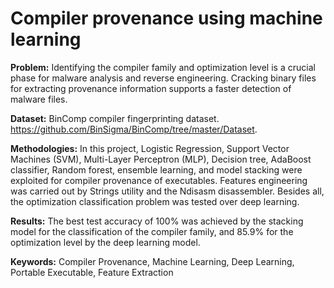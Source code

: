# Compiler provenance using machine learning

**Problem:**
Identifying the compiler family and optimization level is a crucial phase for malware analysis and reverse engineering. Cracking binary files for extracting provenance information supports a faster detection of malware files. 

**Dataset:**
BinComp compiler fingerprinting dataset. https://github.com/BinSigma/BinComp/tree/master/Dataset.

**Methodologies:**
In this project, Logistic Regression, Support Vector Machines (SVM), Multi-Layer Perceptron (MLP), Decision tree, AdaBoost classifier, Random forest, 
ensemble learning, and model stacking were exploited for compiler provenance of executables. Features engineering was carried out by Strings utility 
and the Ndisasm disassembler. Besides all, the optimization classification problem was tested over deep learning.

**Results:**
The best test accuracy of 100% was achieved by the stacking model for the classification of the compiler family, and 85.9%  for the optimization level by the deep learning model.

**Keywords:** Compiler Provenance, Machine Learning, Deep Learning, Portable Executable, Feature Extraction
